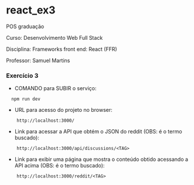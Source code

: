 # react_ex3
POS graduação

Curso: Desenvolvimento Web Full Stack

Disciplina: Frameworks front end: React (FFR)

Professor: Samuel Martins

### Exercício 3

- COMANDO para SUBIR o serviço:
```
  npm run dev
```  
    
- URL para acesso do projeto no browser:  
```
    http://localhost:3000/
```

- Link para acessar a API que obtém o JSON do reddit (OBS: <TAG> é o termo buscado):    
```
    http://localhost:3000/api/discussions/<TAG>
```
   
- Link para exibir uma página que mostra o conteúdo obtido acessando a API acima (OBS: <TAG> é o termo buscado):  
```
    http://localhost:3000/reddit/<TAG>
```


